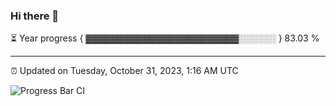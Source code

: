 ### Hi there 👋

⏳ Year progress { ▓▓▓▓▓▓▓▓▓▓▓▓▓▓▓▓▓▓▓▓▓▓▓▓░░░░░░ } 83.03 %

---

⏰ Updated on Tuesday, October 31, 2023, 1:16 AM UTC

![Progress Bar CI](https://github.com/arthurbuhl/arthurbuhl/workflows/Progress%20Bar%20CI/badge.svg)
